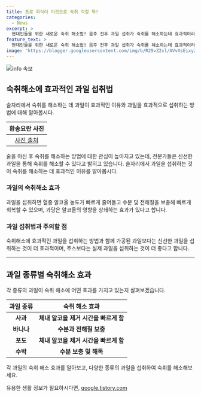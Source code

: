 ```yaml
---
title: 프로 회식러 이것으로 숙취 걱정 뚝!
categories:
  - News
excerpt: >
  현대인들을 위한 새로운 숙취 해소법! 음주 전후 과일 섭취가 숙취를 해소하는데 효과적이라는 연구 결과가 소개되었다. 과일의 천연 단맛을 내는 성분인 과당이 알코올의 부정적인 영향을 상쇄하고, 체내 알코올을 제거하는데 걸리는 시간을 단축시킨다는 연구 결과도 있다. 하지만 가공된 과일은 효과를 기대하기 어려우니, 신선한 과일을 섭취해야 한다. 이 연구결과는 숙취에 시달리는 사람들에게 새로운 희망을 주고 있다. 
feature_text: >
  현대인들을 위한 새로운 숙취 해소법! 음주 전후 과일 섭취가 숙취를 해소하는데 효과적이라는 연구 결과가 소개되었다. 과일의 천연 단맛을 내는 성분인 과당이 알코올의 부정적인 영향을 상쇄하고, 체내 알코올을 제거하는데 걸리는 시간을 단축시킨다는 연구 결과도 있다. 하지만 가공된 과일은 효과를 기대하기 어려우니, 신선한 과일을 섭취해야 한다. 이 연구결과는 숙취에 시달리는 사람들에게 새로운 희망을 주고 있다. 
image: 'https://blogger.googleusercontent.com/img/b/R29vZ2xl/AVvXsEixyZcFfHzMRdzZMjFBmAUKJYCLCGyLL1o632UiGVXcaFdKo_bkvkuCioo0uUKlGfBVcT3P84aROyZIXSBEx3Aw5nCQ3pTgDom1WDC4m8eifvWiAmWEEVb4x6G_l8C0QH225ldMjyaFvpxGEBGNO37VmDTDMHGhJPq73UglMfDca1-0aw/s1600/blogspot.png'
---
```


<p><img src="https://blogger.googleusercontent.com/img/b/R29vZ2xl/AVvXsEixyZcFfHzMRdzZMjFBmAUKJYCLCGyLL1o632UiGVXcaFdKo_bkvkuCioo0uUKlGfBVcT3P84aROyZIXSBEx3Aw5nCQ3pTgDom1WDC4m8eifvWiAmWEEVb4x6G_l8C0QH225ldMjyaFvpxGEBGNO37VmDTDMHGhJPq73UglMfDca1-0aw/s1600/blogspot.png" alt="info 속보" /></p>

<h2 data-ke-size="size26">숙취해소에 효과적인 과일 섭취법</h2>

<p data-ke-size="size16">술자리에서 숙취를 해소하는 데 과일이 효과적인 이유와 과일을 효과적으로 섭취하는 방법에 대해 알아봅시다.</p>

<table>
    <thead>
        <tr>
            <th style="text-align: center;">환송요란 사진</th>
        </tr>
    </thead>
    <tbody>
        <tr>
            <td style="text-align: center; height: 17px;"><a href="#">사진 출처</a></td>
        </tr>
    </tbody>
</table>

<p data-ke-size="size16">술을 마신 후 숙취를 해소하는 방법에 대한 관심이 높아지고 있는데, 전문가들은 신선한 과일을 통해 숙취를 해소할 수 있다고 밝히고 있습니다. 술자리에서 과일을 섭취하는 것이 숙취를 해소하는 데 효과적인 이유를 알아봅시다.</p>

<h3>과일의 숙취해소 효과</h3>

<p data-ke-size="size16">과일을 섭취하면 혈중 알코올 농도가 빠르게 줄어들고 수분 및 전해질을 보충해 빠르게 회복할 수 있으며, 과당은 알코올의 영향을 상쇄하는 효과가 있다고 합니다.</p>

<h3>과일 섭취법과 주의할 점</h3>

<p data-ke-size="size16">숙취해소에 효과적인 과일을 섭취하는 방법과 함께 가공된 과일보다는 신선한 과일을 섭취하는 것이 더 효과적이며, 주스보다는 실제 과일을 섭취하는 것이 더 좋다고 합니다.</p>

<hr>

<h2 data-ke-size="size26">과일 종류별 숙취해소 효과</h2>

<p data-ke-size="size16">각 종류의 과일이 숙취 해소에 어떤 효과를 가지고 있는지 살펴보겠습니다.</p>

<table>
    <thead>
        <tr>
            <th style="text-align: center;">과일 종류</th>
            <th style="text-align: center;">숙취 해소 효과</th>
        </tr>
    </thead>
    <tbody>
        <tr>
            <td style="text-align: center; height: 17px;"><b>사과</b></td>
            <td style="text-align: center; height: 17px;"><b>체내 알코올 제거 시간을 빠르게 함</b></td>
        </tr>
        <tr>
            <td style="text-align: center; height: 17px;"><b>바나나</b></td>
            <td style="text-align: center; height: 17px;"><b>수분과 전해질 보충</b></td>
        </tr>
        <tr>
            <td style="text-align: center; height: 17px;"><b>포도</b></td>
            <td style="text-align: center; height: 17px;"><b>체내 알코올 제거 시간을 빠르게 함</b></td>
        </tr>
        <tr>
            <td style="text-align: center; height: 17px;"><b>수박</b></td>
            <td style="text-align: center; height: 17px;"><b>수분 보충 및 해독</b></td>
        </tr>
    </tbody>
</table>

<p data-ke-size="size16">각 과일의 숙취 해소 효과를 알아보고, 다양한 종류의 과일을 섭취하여 숙취를 해소해보세요.</p>
유용한 생활 정보가 필요하시다면, <a href="https://qoogle.tistory.com" rel="dofollow">qoogle.tistory.com</a>


